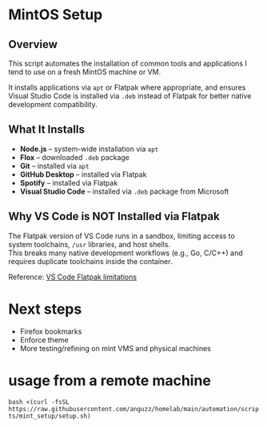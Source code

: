 # MintOS Setup

## Overview
This script automates the installation of common tools and applications I tend to use on a fresh MintOS machine or VM.  

It installs applications via `apt` or Flatpak where appropriate, and ensures Visual Studio Code is installed via `.deb` instead of Flatpak for better native development compatibility.

## What It Installs
- **Node.js** – system-wide installation via `apt`
- **Flox** – downloaded `.deb` package
- **Git** – installed via `apt`
- **GitHub Desktop** – installed via Flatpak
- **Spotify** – installed via Flatpak
- **Visual Studio Code** – installed via `.deb` package from Microsoft


## Why VS Code is NOT Installed via Flatpak
The Flatpak version of VS Code runs in a sandbox, limiting access to system toolchains, `/usr` libraries, and host shells.  
This breaks many native development workflows (e.g., Go, C/C++) and requires duplicate toolchains inside the container.

Reference: [VS Code Flatpak limitations](https://bentsukun.ch/posts/vscode-flatpak/)

# Next steps

- Firefox bookmarks
- Enforce theme
- More testing/refining on mint VMS and physical machines

# usage from a remote machine
`bash <(curl -fsSL https://raw.githubusercontent.com/anguzz/homelab/main/automation/scripts/mint_setup/setup.sh)`
